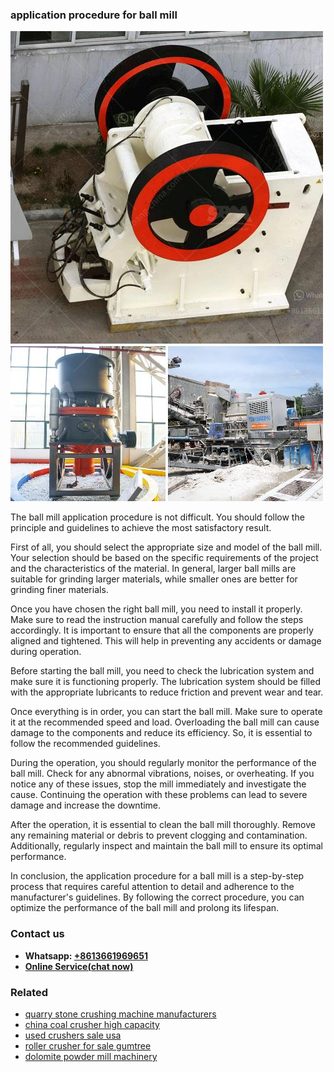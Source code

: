 <h3>application procedure for ball mill</h3><img src='1704951416.jpg' alt=''><p>The ball mill application procedure is not difficult. You should follow the principle and guidelines to achieve the most satisfactory result.</p><p>First of all, you should select the appropriate size and model of the ball mill. Your selection should be based on the specific requirements of the project and the characteristics of the material. In general, larger ball mills are suitable for grinding larger materials, while smaller ones are better for grinding finer materials.</p><p>Once you have chosen the right ball mill, you need to install it properly. Make sure to read the instruction manual carefully and follow the steps accordingly. It is important to ensure that all the components are properly aligned and tightened. This will help in preventing any accidents or damage during operation.</p><p>Before starting the ball mill, you need to check the lubrication system and make sure it is functioning properly. The lubrication system should be filled with the appropriate lubricants to reduce friction and prevent wear and tear.</p><p>Once everything is in order, you can start the ball mill. Make sure to operate it at the recommended speed and load. Overloading the ball mill can cause damage to the components and reduce its efficiency. So, it is essential to follow the recommended guidelines.</p><p>During the operation, you should regularly monitor the performance of the ball mill. Check for any abnormal vibrations, noises, or overheating. If you notice any of these issues, stop the mill immediately and investigate the cause. Continuing the operation with these problems can lead to severe damage and increase the downtime.</p><p>After the operation, it is essential to clean the ball mill thoroughly. Remove any remaining material or debris to prevent clogging and contamination. Additionally, regularly inspect and maintain the ball mill to ensure its optimal performance.</p><p>In conclusion, the application procedure for a ball mill is a step-by-step process that requires careful attention to detail and adherence to the manufacturer's guidelines. By following the correct procedure, you can optimize the performance of the ball mill and prolong its lifespan.</p><h3>Contact us</h3><ul><li><strong>Whatsapp:&nbsp;<a href="https://wa.me/8613661969651">+8613661969651</a></strong></li><li><a href="https://swt.shibang-china.com/?git&amp;zhl&amp;application procedure for ball mill"><strong>Online Service(chat now)</strong></a></li></ul><h3>Related</h3><ul><li><a href='quarry stone crushing machine manufacturers.md'>quarry stone crushing machine manufacturers</a></li><li><a href='china coal crusher high capacity.md'>china coal crusher high capacity</a></li><li><a href='used crushers sale usa.md'>used crushers sale usa</a></li><li><a href='roller crusher for sale gumtree.md'>roller crusher for sale gumtree</a></li><li><a href='dolomite powder mill machinery.md'>dolomite powder mill machinery</a></li></ul>